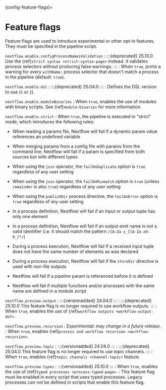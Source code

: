 (config-feature-flags)=

# Feature flags

Feature flags are used to introduce experimental or other opt-in features. They must be specified in the pipeline script.

`nextflow.enable.configProcessNamesValidation`
: :::{deprecated} 25.10.0
  Use the {ref}`strict syntax <strict-syntax-page>` instead. It validates process selectors without producing false warnings.
  :::
: When `true`, prints a warning for every `withName:` process selector that doesn't match a process in the pipeline (default: `true`).

`nextflow.enable.dsl`
: :::{deprecated} 25.04.0
  :::
: Defines the DSL version to use (`1` or `2`).

`nextflow.enable.moduleBinaries`
: When `true`, enables the use of modules with binary scripts. See {ref}`module-binaries` for more information.

`nextflow.enable.strict`
: When `true`, the pipeline is executed in "strict" mode, which introduces the following rules:

  - When reading a params file, Nextflow will fail if a dynamic param value references an undefined variable

  - When merging params from a config file with params from the command line, Nextflow will fail if a param is specified from both sources but with different types

  - When using the `join` operator, the `failOnDuplicate` option is `true` regardless of any user setting

  - When using the `join` operator, the `failOnMismatch` option is `true` (unless `remainder` is also `true`) regardless of any user setting

  - When using the `publishDir` process directive, the `failOnError` option is `true` regardless of any user setting

  - In a process definition, Nextflow will fail if an input or output tuple has only one element

  - In a process definition, Nextflow will fail if an output emit name is not a valid identifier (i.e. it should match the pattern `/[A-Za-z_][A-Za-z0-9_]*/`)

  - During a process execution, Nextflow will fail if a received input tuple does not have the same number of elements as was declared

  - During a process execution, Nextflow will fail if the `storeDir` directive is used with non-file outputs

  - Nextflow will fail if a pipeline param is referenced before it is defined

  - Nextflow will fail if multiple functions and/or processes with the same name are defined in a module script

`nextflow.preview.output`
: :::{versionadded} 24.04.0
  :::
: :::{deprecated} 25.10.0
  This feature flag is no longer required to use workflow outputs.
  :::
: When `true`, enables the use of {ref}`workflow outputs <workflow-output-def>`.

`nextflow.preview.recursion`
: *Experimental: may change in a future release.*
: When `true`, enables {ref}`process and workflow recursion <workflow-recursion>`.

`nextflow.preview.topic`
: :::{versionadded} 24.04.0
  :::
: :::{deprecated} 25.04.0
  This feature flag is no longer required to use topic channels.
  :::
: When `true`, enables {ref}`topic channels <channel-topic>` feature.

`nextflow.preview.types`
: :::{versionadded} 25.10.0
  :::
: When `true`, enables the use of {ref}`typed processes <process-typed-page>`.
: This feature flag must be enabled in every script that uses typed processes. Legacy processes can not be defined in scripts that enable this feature flag.
